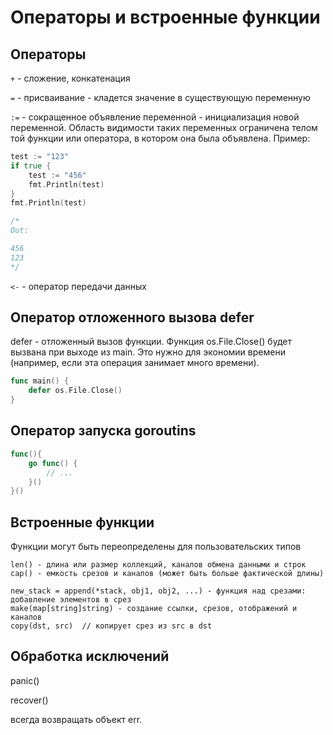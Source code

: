 # Операторы и встроенные функции

## Операторы

`+` - сложение, конкатенация

`=` - присваивание - кладется значение в существующую переменную

`:=` - сокращенное объявление переменной - инициализация новой переменной. Область видимости таких переменных ограничена телом той функции или оператора, в котором она была объявлена. Пример:

```go
test := "123"
if true {
	test := "456"
	fmt.Println(test)
}
fmt.Println(test)

/*
Out:

456
123
*/
```

`<-` - оператор передачи данных

## Оператор отложенного вызова defer

defer - отложенный вызов функции. Функция os.File.Close() будет вызвана при выходе из main. Это нужно для экономии времени (например, если эта операция занимает много времени).

```go
func main() {
    defer os.File.Close()
}
```

## Оператор запуска goroutins

```go
func(){
    go func() {
        // ...
    }()
}()
```

## Встроенные функции

Функции могут быть переопределены для пользовательских типов

```
len() - длина или размер коллекций, каналов обмена данными и строк
cap() - емкость срезов и каналов (может быть больше фактической длины)

new_stack = append(*stack, obj1, obj2, ...) - функция над срезами: добавление элементов в срез
make(map[string]string) - создание ссылки, срезов, отображений и каналов
copy(dst, src)  // копирует срез из src в dst

```

## Обработка исключений

panic()

recover()

всегда возвращать объект err.

